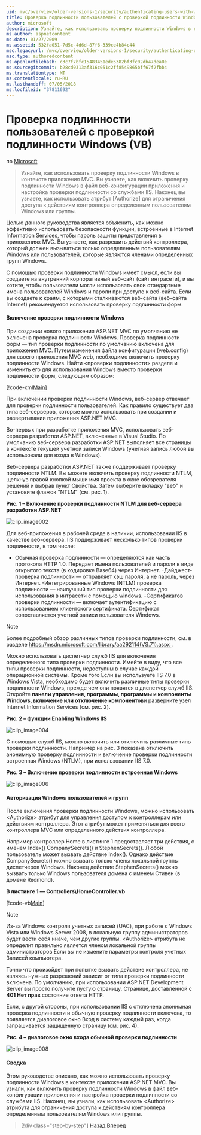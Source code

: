 ```yaml
---
uid: mvc/overview/older-versions-1/security/authenticating-users-with-windows-authentication-vb
title: Проверка подлинности пользователей с проверкой подлинности Windows (Visual Basic) | Документация Майкрософт
author: microsoft
description: Узнайте, как использовать проверку подлинности Windows в контексте приложения MVC. Вы узнаете, как включить проверку подлинности Windows в рамках приложения web co...
ms.author: aspnetcontent
ms.date: 01/27/2009
ms.assetid: 532fa051-7d5c-4d6d-87f6-339ce4b84c44
msc.legacyurl: /mvc/overview/older-versions-1/security/authenticating-users-with-windows-authentication-vb
msc.type: authoredcontent
ms.openlocfilehash: c3c7f7bfc15483451ede5382bf3fc02db47dea0e
ms.sourcegitcommit: b28cd0313af316c051c2ff8549865bff67f2fbb4
ms.translationtype: MT
ms.contentlocale: ru-RU
ms.lasthandoff: 07/05/2018
ms.locfileid: "37811692"
---
```

<a name="authenticating-users-with-windows-authentication-vb"></a>Проверка подлинности пользователей с проверкой подлинности Windows (VB)
====================
по [Microsoft](https://github.com/microsoft)

> Узнайте, как использовать проверку подлинности Windows в контексте приложения MVC. Вы узнаете, как включить проверку подлинности Windows в файл веб-конфигурации приложения и настройка проверки подлинности со службами IIS. Наконец вы узнаете, как использовать атрибут [Authorize] для ограничения доступа к действиям контроллера определенным пользователям Windows или группы.


Целью данного руководства является объяснить, как можно эффективно использовать безопасности функции, встроенные в Internet Information Services, чтобы пароль защиты представления в приложениях MVC. Вы узнаете, как разрешить действий контроллера, который должен вызываться только определенным пользователям Windows или пользователей, которые являются членами определенных групп Windows.

С помощью проверки подлинности Windows имеет смысл, если вы создаете на внутренний корпоративный веб-сайт (сайт интрасети), и вы хотите, чтобы пользователи могли использовать свои стандартные имена пользователей Windows и пароли при доступе к веб-сайта. Если вы создаете к краям, с которыми сталкиваются веб-сайта (веб-сайта Internet) рекомендуется использовать проверку подлинности форм.

#### <a name="enabling-windows-authentication"></a>Включение проверки подлинности Windows

При создании нового приложения ASP.NET MVC по умолчанию не включена проверка подлинности Windows. Проверка подлинности форм — тип проверки подлинности по умолчанию включена для приложения MVC. Путем изменения файла конфигурации (web.config) для своего приложения MVC web, необходимо включить проверку подлинности Windows. Найти &lt;проверки подлинности&gt; разделе и изменить его для использования Windows вместо проверки подлинности форм, следующим образом:

[!code-xml[Main](authenticating-users-with-windows-authentication-vb/samples/sample1.xml)]

При включении проверки подлинности Windows, веб-сервер отвечает для проверки подлинности пользователей. Как правило существует два типа веб-серверов, которые можно использовать при создании и развертывании приложения ASP.NET MVC.

Во-первых при разработке приложения MVC, использовать веб-сервера разработки ASP.NET, включенные в Visual Studio. По умолчанию веб-сервера разработки ASP.NET выполняет все страницы в контексте текущей учетной записи Windows (учетная запись любой вы использовали для входа в Windows).

Веб-сервера разработки ASP.NET также поддерживает проверку подлинности NTLM. Вы можете включить проверку подлинности NTLM, щелкнув правой кнопкой мыши имя проекта в окне обозревателя решений и выбрав пункт Свойства. Затем выберите вкладку "веб" и установите флажок "NTLM" (см. рис. 1).

**Рис. 1 – Включение проверки подлинности NTLM для веб-сервера разработки ASP.NET**

![clip_image002](authenticating-users-with-windows-authentication-vb/_static/image1.jpg)

Для веб-приложения в рабочей среде в наличии, использовании IIS в качестве веб-сервера. IIS поддерживает несколько типов проверки подлинности, в том числе:

- Обычная проверка подлинности — определяются как часть протокола HTTP 1.0. Передает имена пользователей и пароли в виде открытого текста (в кодировке Base64) через Интернет. -Дайджест-проверка подлинности — отправляет хэш пароля, а не пароль, через Интернет. -Интегрированные Windows (NTLM) проверка подлинности — наилучший тип проверки подлинности для использования в интрасети с помощью windows. -Сертификатов проверки подлинности — включает аутентификацию с использованием клиентского сертификата. Сертификат сопоставляется учетной записи пользователя Windows.

> [!NOTE] 
> 
> Более подробный обзор различных типов проверки подлинности, см. в разделе [ https://msdn.microsoft.com/library/aa292114(VS.71).aspx ](https://msdn.microsoft.com/library/aa292114(VS.71).aspx).


Можно использовать диспетчер служб IIS для включения определенного типа проверки подлинности. Имейте в виду, что все типы проверки подлинности, недоступны в случае каждой операционной системы. Кроме того Если вы используете IIS 7.0 в Windows Vista, необходимо будет включить различные типы проверки подлинности Windows, прежде чем они появятся в диспетчер служб IIS. Откройте **панели управления, программы, программы и компоненты Windows, включение или отключение компонентов**и разверните узел Internet Information Services (см. рис. 2).

**Рис. 2 – функции Enabling Windows IIS**

![clip_image004](authenticating-users-with-windows-authentication-vb/_static/image2.jpg)

С помощью служб IIS, можно включить или отключить различные типы проверки подлинности. Например на рис. 3 показана отключить анонимную проверку подлинности и включение проверки подлинности встроенная Windows (NTLM), при использовании IIS 7.0.

**Рис. 3 – Включение проверки подлинности встроенная Windows**

![clip_image006](authenticating-users-with-windows-authentication-vb/_static/image3.jpg)

#### <a name="authorizing-windows-users-and-groups"></a>Авторизация Windows пользователей и групп

После включения проверки подлинности Windows, можно использовать &lt;Authorize&gt; атрибут для управления доступом к контроллерам или действиям контроллера. Этот атрибут может применяться для всего контроллера MVC или определенного действия контроллера.

Например контроллер Home в листинге 1 предоставляет три действия, с именем Index() CompanySecrets() и StephenSecrets(). Любой пользователь может вызвать действие Index(). Однако действие CompanySecrets() можно вызвать только члены локальной группы диспетчеров Windows. Наконец действие StephenSecrets() можно вызвать только Windows пользователя домена с именем Стивен (в домене Redmond).

**В листинге 1 — Controllers\HomeController.vb**

[!code-vb[Main](authenticating-users-with-windows-authentication-vb/samples/sample2.vb)]

> [!NOTE]
> Из-за Windows контроля учетных записей (UAC), при работе с Windows Vista или Windows Server 2008, в локальную группу администраторов будет вести себя иначе, чем другие группы. &lt;Authorize&gt; атрибута не определит правильно является членом локальной группы администраторов Если вы не измените параметры контроля учетных Записей компьютера.


Точно что произойдет при попытке вызвать действие контроллера, не являясь нужных разрешений зависит от типа проверки подлинности включена. По умолчанию, при использовании ASP.NET Development Server вы просто получите пустую страницу. Странице, доставленной с **401 Нет прав** состояние ответа HTTP.

Если, с другой стороны, при использовании IIS с отключена анонимная проверка подлинности и обычную проверку подлинности включена, то появляется диалоговое окно Вход в систему каждый раз, когда запрашивается защищенную страницу (см. рис. 4).

**Рис. 4 – диалоговое окно входа обычной проверки подлинности**

![clip_image008](authenticating-users-with-windows-authentication-vb/_static/image4.jpg)

#### <a name="summary"></a>Сводка

Этом руководстве описано, как можно использовать проверку подлинности Windows в контексте приложения ASP.NET MVC. Вы узнали, как включить проверку подлинности Windows в файл веб-конфигурации приложения и настройка проверки подлинности со службами IIS. Наконец, вы узнали, как использовать &lt;Authorize&gt; атрибута для ограничения доступа к действиям контроллера определенным пользователям Windows или группы.

> [!div class="step-by-step"]
> [Назад](authenticating-users-with-forms-authentication-vb.md)
> [Вперед](preventing-javascript-injection-attacks-vb.md)
